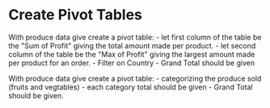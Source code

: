 # Create Pivot Tables

With produce data give create a pivot table: 
    - let first column of the table be the "Sum of Profit" giving the total amount made per product.
    - let second column of the table be the "Max of Profit" giving the largest amount made per product for an order.
    - Filter on Country
    - Grand Total should be given

With produce data give create a pivot table: 
    - categorizing the produce sold (fruits and vegtables)
    - each category total should be given
    - Grand Total should be given.